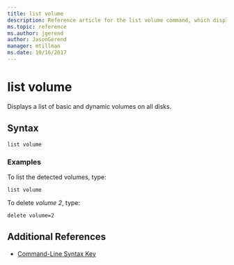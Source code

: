 ```yaml
---
title: list volume
description: Reference article for the list volume command, which displays a list of basic and dynamic volumes on all disks.
ms.topic: reference
ms.author: jgerend
author: JasonGerend
manager: mtillman
ms.date: 10/16/2017
---
```


# list volume

Displays a list of basic and dynamic volumes on all disks.

## Syntax

```
list volume
```

### Examples

To list the detected volumes, type:

```
list volume
```

To delete *volume 2*, type:

```
delete volume=2
```

## Additional References

- [Command-Line Syntax Key](command-line-syntax-key.md)
